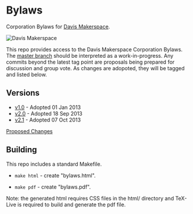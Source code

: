 # Bylaws #

Corporation Bylaws for [Davis Makerspace].

![Davis Makerspace](http://wiki.davismakerspace.org/img/logo.png?raw=true)

This repo provides access to the Davis Makerspace Corporation Bylaws.  The [master branch] should be interpreted as a work-in-progress.  Any commits beyond the latest tag point are proposals being prepared for discussion and group vote.  As changes are adopoted, they will be tagged and listed below.

## Versions ##

* [v1.0] - Adopted 01 Jan 2013
* [v2.0] - Adopted 18 Sep 2013
* [v2.1] - Adopted 07 Oct 2013

[Proposed Changes]

## Building ##

This repo includes a standard Makefile.

* `make html` - create "bylaws.html".

* `make pdf` - create "bylaws.pdf".

Note: the generated html requires CSS files in the html/ directory and TeX-Live is required to build and generate the pdf file.



[Davis Makerspace]: http://www.davismakerspace.org/
[Master Branch]:    https://github.com/DavisMakerspace/doc-bylaws/tree/master
[v1.0]:             https://github.com/DavisMakerspace/doc-bylaws/tree/v1.0
[v2.0]:             https://github.com/DavisMakerspace/doc-bylaws/tree/v2.0
[v2.1]:             https://github.com/DavisMakerspace/doc-bylaws/tree/v2.1
[Proposed Changes]: https://github.com/DavisMakerspace/doc-bylaws/compare/v2.1...master
